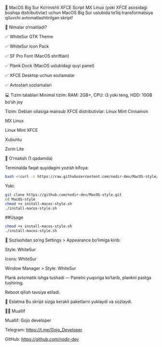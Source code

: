 🍏 MacOS Big Sur Ko‘rinishli XFCE Script
MX Linux (yoki XFCE asosidagi boshqa distributivlar) uchun MacOS Big Sur uslubida to‘liq transformatsiya qiluvchi avtomatlashtirilgan skript!

🧰 Nimalar o‘rnatiladi?

✅ WhiteSur GTK Theme

✅ WhiteSur Icon Pack

✅ SF Pro Font (MacOS shriftlari)

✅ Plank Dock (MacOS uslubidagi quyi panel)

✅ XFCE Desktop uchun sozlamalar

✅ Avtostart sozlamalari

💻 Tizim talablari
Minimal tizim:
RAM: 2GB+, CPU: i3 yoki teng, HDD: 10GB bo‘sh joy

Tizim: Debian oilasiga mansub XFCE distributivlar:
Linux Mint Cinnamon

MX Linux

Linux Mint XFCE

Xubuntu

Zorin Lite

🚀 O‘rnatish (1 qadamda)

Terminalda faqat quyidagini yozish kifoya:
```bash
bash <(curl -s https://raw.githubusercontent.com/nodir-dev/MacOS-style/main/install-macos-style.sh)
```
Yoki:
```bash
git clone https://github.com/nodir-dev/MacOS-style.git
cd MacOS-style
chmod +x install-macos-style.sh
./install-macos-style.sh

```


##Usage
```bash
chmod +x install-macos-style.sh
./install-macos-style.sh

```
🎨 Sozlashdan so‘ng
Settings > Appearance bo‘limiga kirib:

Style: WhiteSur

Icons: WhiteSur

Window Manager > Style: WhiteSur

Plank avtomatik ishga tushadi — Panelni yuqoriga ko‘tarib, plankni pastga tushiring.

Reboot qilish tavsiya etiladi.

🧠 Eslatma
Bu skript sizga kerakli paketlarni yuklaydi va sozlaydi.

👨‍💻 Muallif

Muallif: Gojo developer

Telegram: https://t.me/Gojo_Developer

GitHub:  https://github.com/nodir-dev
